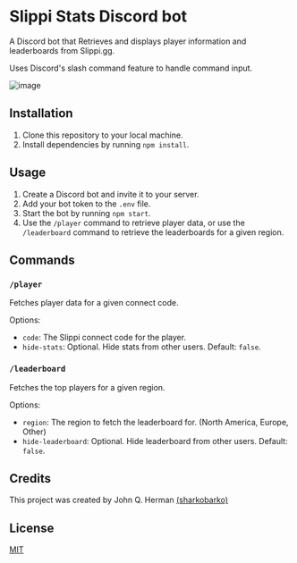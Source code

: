 # Slippi Stats Discord bot

A Discord bot that Retrieves and displays player information and leaderboards from Slippi.gg.

Uses Discord's slash command feature to handle command input.

![image](https://user-images.githubusercontent.com/95893344/221094789-cc47df3b-da51-48df-98db-2eeefd1fb34f.png)

## Installation

1. Clone this repository to your local machine.
2. Install dependencies by running `npm install`.

## Usage

1. Create a Discord bot and invite it to your server.
2. Add your bot token to the `.env` file.
3. Start the bot by running `npm start`.
4. Use the `/player` command to retrieve player data, or use the `/leaderboard` command to retrieve the leaderboards for a given region.

## Commands

### `/player`

Fetches player data for a given connect code.

Options:

- `code`: The Slippi connect code for the player.
- `hide-stats`: Optional. Hide stats from other users. Default: `false`.

### `/leaderboard`

Fetches the top players for a given region.

Options:

- `region`: The region to fetch the leaderboard for. (North America, Europe, Other)
- `hide-leaderboard`: Optional. Hide leaderboard from other users. Default: `false`.

## Credits

This project was created by John Q. Herman [(sharkobarko)](https://slippi.gg/user/srko-117)

## License

[MIT](https://choosealicense.com/licenses/mit/)
